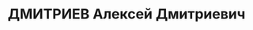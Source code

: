 ---
title: ДМИТРИЕВ Алексей Дмитриевич
description: 'Звание: 22.03.1936 - лейтенант ГБ (Молдавская АССР).

  ком. дивизиона Киевской МКШ НКВД, уволен 17.02.1938'
---